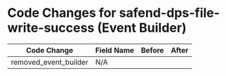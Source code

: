 # Code Changes for safend-dps-file-write-success (Event Builder)

| Code Change | Field Name | Before | After |
|-------------|------------|--------|-------|
| removed_event_builder | N/A |  |  |